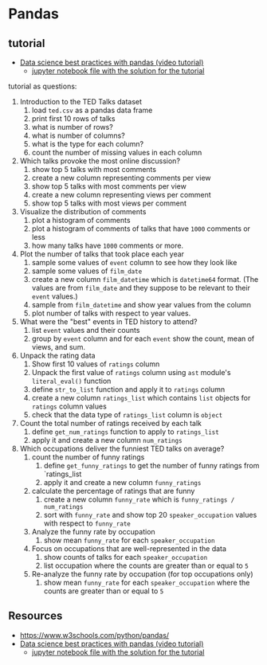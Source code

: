 
# Pandas

## tutorial

- [Data science best practices with pandas (video tutorial)](https://www.dataschool.io/data-science-best-practices-with-pandas/)
  - [jupyter notebook file with the solution for the tutorial](https://github.com/justmarkham/pycon-2019-tutorial/blob/master/tutorial.ipynb)

tutorial as questions:

1. Introduction to the TED Talks dataset
   1. load `ted.csv` as a pandas data frame
   2. print first 10 rows of talks
   3. what is number of rows?
   4. what is number of columns?
   5. what is the type for each column?
   6. count the number of missing values in each column
2. Which talks provoke the most online discussion?
   1. show top 5 talks with most comments
   2. create a new column representing comments per view
   3. show top 5 talks with most comments per view
   4. create a new column representing views per comment
   5. show top 5 talks with most views per comment
3. Visualize the distribution of comments
   1. plot a histogram of comments
   2. plot a histogram of comments of talks that have `1000` comments or less
   3. how many talks have `1000` comments or more.
4. Plot the number of talks that took place each year
   1. sample some values of `event` column to see how they look like
   2. sample some values of `film_date`
   3. create a new column `film_datetime` which is `datetime64` format. (The values are from `film_date` and they suppose to be relevant to their `event` values.)
   4. sample from `film_datetime` and show year values from the column
   5. plot number of talks with respect to year values.
5. What were the "best" events in TED history to attend?
   1. list `event` values and their counts
   2. group by `event` column and for each `event` show the count, mean of views, and sum.
6. Unpack the rating data
   1. Show first 10 values of `ratings` column
   2. Unpack the first value of `ratings` column using `ast` module's `literal_eval()` function
   3. define `str_to_list` function and apply it to `ratings` column
   4. create a new column `ratings_list` which contains `list` objects for `ratings` column values
   5. check that the data type of `ratings_list` column is `object`
7. Count the total number of ratings received by each talk
   1. define `get_num_ratings` function to apply to `ratings_list`
   2. apply it and create a new column `num_ratings`
8. Which occupations deliver the funniest TED talks on average?
   1. count the number of funny ratings
      1. define `get_funny_ratings` to get the number of funny ratings from `ratings_list
      2. apply it and create a new column `funny_ratings`
   2. calculate the percentage of ratings that are funny
      1. create a new column `funny_rate` which is `funny_ratings / num_ratings`
      2. sort with `funny_rate` and show top 20 `speaker_occupation` values with respect to `funny_rate`
   3. Analyze the funny rate by occupation
      1. show mean `funny_rate` for each `speaker_occupation`
   4. Focus on occupations that are well-represented in the data
      1. show counts of talks for each `speaker_occupation`
      2. list occupation where the counts are greater than or equal to `5`
   5. Re-analyze the funny rate by occupation (for top occupations only)
      1. show mean `funny_rate` for each `speaker_occupation` where the counts are greater than or equal to `5`

## Resources

- https://www.w3schools.com/python/pandas/
- [Data science best practices with pandas (video tutorial)](https://www.dataschool.io/data-science-best-practices-with-pandas/)
  - [jupyter notebook file with the solution for the tutorial](https://github.com/justmarkham/pycon-2019-tutorial/blob/master/tutorial.ipynb)
